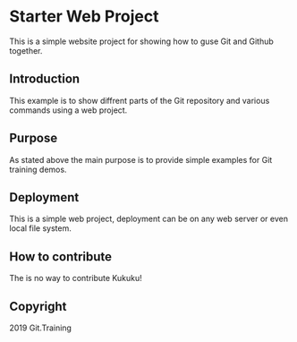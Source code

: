 # Starter Web Project

This is a simple website project for showing how to guse Git and Github together.

## Introduction

This example is to show diffrent parts of the Git repository and various commands using a web project.

## Purpose

As stated above the main purpose is to provide simple examples for Git training demos.

## Deployment

This is a simple web project, deployment can be on any web server or even local file system.

## How to contribute

The is no way to contribute Kukuku!

## Copyright
2019 Git.Training